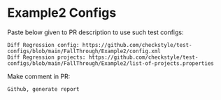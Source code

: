 # Example2 Configs
Paste below given to PR description to use such test configs:
```
Diff Regression config: https://github.com/checkstyle/test-configs/blob/main/FallThrough/Example2/config.xml
Diff Regression projects: https://github.com/checkstyle/test-configs/blob/main/FallThrough/Example2/list-of-projects.properties
```
Make comment in PR:
```
Github, generate report
```
